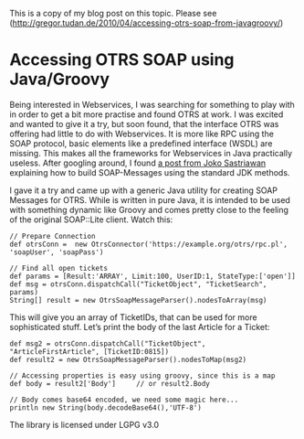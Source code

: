This is a copy of my blog post on this topic. Please see (http://gregor.tudan.de/2010/04/accessing-otrs-soap-from-javagroovy/)

Accessing OTRS SOAP using Java/Groovy
=====================================

Being interested in Webservices, I was searching for something to play with in order to get a bit more practise and found OTRS at work. I was excited and wanted to give it a try, but soon found, that the interface OTRS was offering had little to do with Webservices. It is more like RPC using the SOAP protocol, basic elements like a predefined interface (WSDL) are missing. This makes all the frameworks for Webservices in Java practically useless. After googling around, I found [a post from Joko Sastriawan](http://sastriawan.blogspot.com/2010/01/using-javaxxmlsoap-to-access-otrs-soap.html) explaining how to build SOAP-Messages using the standard JDK methods.

I gave it a try and came up with a generic Java utility for creating SOAP Messages for OTRS. While is written in pure Java, it is intended to be used with something dynamic like Groovy and comes pretty close to the feeling of the original SOAP::Lite client. Watch this:

	// Prepare Connection
	def otrsConn =  new OtrsConnector('https://example.org/otrs/rpc.pl', 'soapUser', 'soapPass')

	// Find all open tickets
	def params = [Result:'ARRAY', Limit:100, UserID:1, StateType:['open']]
	def msg = otrsConn.dispatchCall("TicketObject", "TicketSearch", params)
	String[] result = new OtrsSoapMessageParser().nodesToArray(msg)

This will give you an array of TicketIDs, that can be used for more sophisticated stuff. Let’s print the body of the last Article for a Ticket:

	def msg2 = otrsConn.dispatchCall("TicketObject", "ArticleFirstArticle", [TicketID:0815])
	def result2 = new OtrsSoapMessageParser().nodesToMap(msg2)   
	 
	// Accessing properties is easy using groovy, since this is a map
	def body = result2['Body']     // or result2.Body
	 
	// Body comes base64 encoded, we need some magic here...
	println new String(body.decodeBase64(),'UTF-8')

The library is licensed under LGPG v3.0
